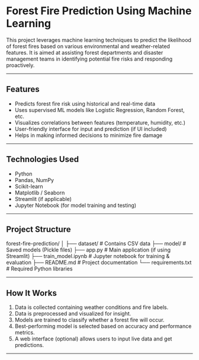 
#  Forest Fire Prediction Using Machine Learning

This project leverages machine learning techniques to predict the likelihood of forest fires based on various environmental and weather-related features. It is aimed at assisting forest departments and disaster management teams in identifying potential fire risks and responding proactively.

---

##  Features

- Predicts forest fire risk using historical and real-time data
- Uses supervised ML models like Logistic Regression, Random Forest, etc.
- Visualizes correlations between features (temperature, humidity, etc.)
- User-friendly interface for input and prediction (if UI included)
- Helps in making informed decisions to minimize fire damage

---

##  Technologies Used

- Python
- Pandas, NumPy
- Scikit-learn
- Matplotlib / Seaborn
- Streamlit (if applicable)
- Jupyter Notebook (for model training and testing)

---

##  Project Structure
  forest-fire-prediction/
│
├── dataset/ # Contains CSV data
├── model/ # Saved models (Pickle files)
├── app.py # Main application (if using Streamlit)
├── train_model.ipynb # Jupyter notebook for training & evaluation
├── README.md # Project documentation
└── requirements.txt # Required Python libraries



---

##  How It Works

1. Data is collected containing weather conditions and fire labels.
2. Data is preprocessed and visualized for insight.
3. Models are trained to classify whether a forest fire will occur.
4. Best-performing model is selected based on accuracy and performance metrics.
5. A web interface (optional) allows users to input live data and get predictions.

---


